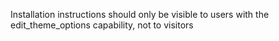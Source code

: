 Installation instructions should only be visible to users with the edit_theme_options capability, not to visitors
